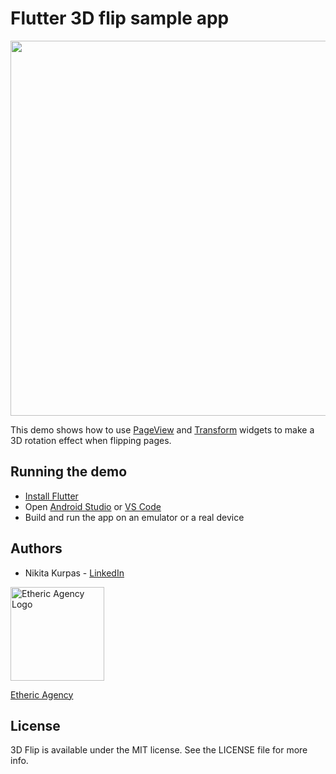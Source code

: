 # Flutter 3D flip sample app

<img src="https://user-images.githubusercontent.com/2844046/61403762-ab339000-a8de-11e9-9e11-4339fea3a60d.gif" height="600" />

This demo shows how to use [PageView](https://api.flutter.dev/flutter/widgets/PageView-class.html) 
and [Transform](https://api.flutter.dev/flutter/widgets/Transform-class.html) widgets to make a 3D 
rotation effect when flipping pages.

## Running the demo

- [Install Flutter](https://flutter.dev/docs/get-started/install)
- Open [Android Studio](https://developer.android.com/studio) or [VS Code](https://code.visualstudio.com/)
- Build and run the app on an emulator or a real device

## Authors

- Nikita Kurpas - [LinkedIn](https://www.linkedin.com/in/nikita-kurpas/)

<a href="https://etheric.agency"><img src="https://user-images.githubusercontent.com/2844046/60996303-a0b04e00-a354-11e9-8721-08ea067a76a5.png" alt="Etheric Agency Logo" height="150" /></a>

[Etheric Agency](https://etheric.agency)

## License

3D Flip is available under the MIT license. See the LICENSE file for more info.